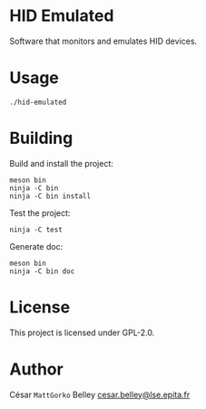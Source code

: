 HID Emulated
============

Software that monitors and emulates HID devices.

# Usage

```shell
./hid-emulated
```

# Building

Build and install the project:
```shell
meson bin
ninja -C bin
ninja -C bin install
```

Test the project:
```shell
ninja -C test
```

Generate doc:
```shell
meson bin
ninja -C bin doc
```

# License

This project is licensed under GPL-2.0.

# Author

César `MattGorko` Belley <cesar.belley@lse.epita.fr>
